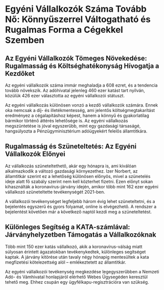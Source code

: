 # Egyéni Vállalkozók Száma Tovább Nő: Könnyűszerrel Váltogatható és Rugalmas Forma a Cégekkel Szemben

## Az Egyéni Vállalkozók Tömeges Növekedése: Rugalmasság és Költséghatékonyság Hívogatja a Kezdőket

Az egyéni vállalkozók száma immár meghaladja a 608 ezret, és a tendencia tovább növekszik. Az adóhivatal jelenleg 460 ezer katást tart nyilván, közülük 426 ezer választotta az egyéni vállalkozói státuszt.

Az egyéni vállalkozás különösen vonzó a kezdő vállalkozók számára. Ennek oka nemcsak a díj- és illetékmentesség, ami jelentős költségmegtakarítást eredményez a cégalapításhoz képest, hanem a könnyű és gyakorlatilag bármikor történő áttérés lehetősége is. Az egyéni vállalkozás megszüntetése is jóval egyszerűbb, mint egy gazdasági társaságé, hangsúlyozta a Pénzügyminisztérium adóügyekért felelős államtitkára.

## Rugalmasság és Szüneteltetés: Az Egyéni Vállalkozók Előnyei

Az vállalkozás szüneteltethető, akár egy hónapra is, ami kiválóan alkalmazkodik a változó gazdasági környezethez. Izer Norbert, az államtitkár szerint ez a lehetőség különösen előnyös, mivel a szünetelés ideje alatt fő szabály szerint nem kell közterhet fizetni. Ezen előnyt sokan kihasználták a koronavírus-járvány idején, amikor több mint 162 ezer egyéni vállalkozó szüneteltette tevékenységét 2021-ben.

A vállalkozói tevékenységet legfeljebb három évig lehet szüneteltetni, és a bejelentés egyszerű és gyors folyamat, online is elvégezhető. A rendszer a bejelentést követően már a következő naptól kezdi meg a szüneteltetést.

## Különleges Segítség a KATA-számlával: Járványhelyzetben Támogatás a Vállalkozóknak

Több mint 150 ezer katás vállalkozó, akik a koronavírus-válság miatt súlyosan érintett ágazatokban tevékenykedtek, különleges segítséget kaptak. A járvány kitörése után tavaly négy hónapig mentesültek a kata megfizetési kötelezettség alól – emlékeztetett az államtitkár.

Az egyéni vállalkozói tevékenység megkezdése legegyszerűbben a Nemzeti Adó- és Vámhivatal honlapjáról elérhető Webes Ügysegéden keresztül tehető meg. Ehhez csupán egy ügyfélkapu-regisztrációra van szükség.
